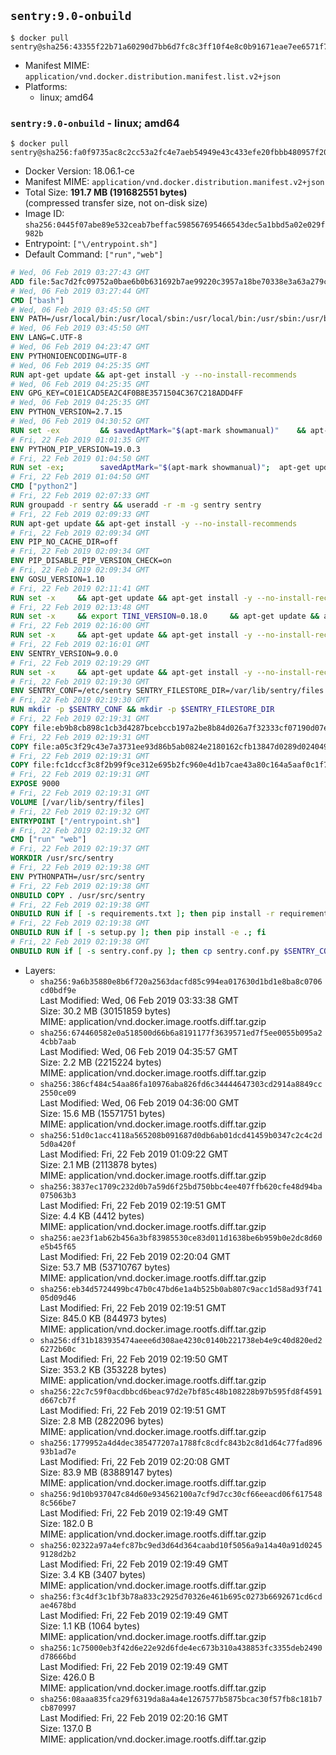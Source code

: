 ## `sentry:9.0-onbuild`

```console
$ docker pull sentry@sha256:43355f22b71a60290d7bb6d7fc8c3ff10f4e8c0b91671eae7ee6571f788b5168
```

-	Manifest MIME: `application/vnd.docker.distribution.manifest.list.v2+json`
-	Platforms:
	-	linux; amd64

### `sentry:9.0-onbuild` - linux; amd64

```console
$ docker pull sentry@sha256:fa0f9735ac8c2cc53a2fc4e7aeb54949e43c433efe20fbbb480957f20efb6220
```

-	Docker Version: 18.06.1-ce
-	Manifest MIME: `application/vnd.docker.distribution.manifest.v2+json`
-	Total Size: **191.7 MB (191682551 bytes)**  
	(compressed transfer size, not on-disk size)
-	Image ID: `sha256:0445f07abe89e532ceab7beffac598567695466543dec5a1bbd5a02e029f982b`
-	Entrypoint: `["\/entrypoint.sh"]`
-	Default Command: `["run","web"]`

```dockerfile
# Wed, 06 Feb 2019 03:27:43 GMT
ADD file:5ac7d2fc09752a0bae6b0b631692b7ae99220c3957a18be70338e3a63a279c11 in / 
# Wed, 06 Feb 2019 03:27:44 GMT
CMD ["bash"]
# Wed, 06 Feb 2019 03:45:50 GMT
ENV PATH=/usr/local/bin:/usr/local/sbin:/usr/local/bin:/usr/sbin:/usr/bin:/sbin:/bin
# Wed, 06 Feb 2019 03:45:50 GMT
ENV LANG=C.UTF-8
# Wed, 06 Feb 2019 04:23:47 GMT
ENV PYTHONIOENCODING=UTF-8
# Wed, 06 Feb 2019 04:25:35 GMT
RUN apt-get update && apt-get install -y --no-install-recommends 		ca-certificates 		netbase 	&& rm -rf /var/lib/apt/lists/*
# Wed, 06 Feb 2019 04:25:35 GMT
ENV GPG_KEY=C01E1CAD5EA2C4F0B8E3571504C367C218ADD4FF
# Wed, 06 Feb 2019 04:25:35 GMT
ENV PYTHON_VERSION=2.7.15
# Wed, 06 Feb 2019 04:30:52 GMT
RUN set -ex 		&& savedAptMark="$(apt-mark showmanual)" 	&& apt-get update && apt-get install -y --no-install-recommends 		dpkg-dev 		gcc 		libbz2-dev 		libc6-dev 		libdb-dev 		libgdbm-dev 		libncursesw5-dev 		libreadline-dev 		libsqlite3-dev 		libssl-dev 		make 		tk-dev 		wget 		xz-utils 		zlib1g-dev 		$(command -v gpg > /dev/null || echo 'gnupg dirmngr') 		&& wget -O python.tar.xz "https://www.python.org/ftp/python/${PYTHON_VERSION%%[a-z]*}/Python-$PYTHON_VERSION.tar.xz" 	&& wget -O python.tar.xz.asc "https://www.python.org/ftp/python/${PYTHON_VERSION%%[a-z]*}/Python-$PYTHON_VERSION.tar.xz.asc" 	&& export GNUPGHOME="$(mktemp -d)" 	&& gpg --batch --keyserver ha.pool.sks-keyservers.net --recv-keys "$GPG_KEY" 	&& gpg --batch --verify python.tar.xz.asc python.tar.xz 	&& { command -v gpgconf > /dev/null && gpgconf --kill all || :; } 	&& rm -rf "$GNUPGHOME" python.tar.xz.asc 	&& mkdir -p /usr/src/python 	&& tar -xJC /usr/src/python --strip-components=1 -f python.tar.xz 	&& rm python.tar.xz 		&& cd /usr/src/python 	&& gnuArch="$(dpkg-architecture --query DEB_BUILD_GNU_TYPE)" 	&& ./configure 		--build="$gnuArch" 		--enable-shared 		--enable-unicode=ucs4 	&& make -j "$(nproc)" 	&& make install 	&& ldconfig 		&& apt-mark auto '.*' > /dev/null 	&& apt-mark manual $savedAptMark 	&& find /usr/local -type f -executable -not \( -name '*tkinter*' \) -exec ldd '{}' ';' 		| awk '/=>/ { print $(NF-1) }' 		| sort -u 		| xargs -r dpkg-query --search 		| cut -d: -f1 		| sort -u 		| xargs -r apt-mark manual 	&& apt-get purge -y --auto-remove -o APT::AutoRemove::RecommendsImportant=false 	&& rm -rf /var/lib/apt/lists/* 		&& find /usr/local -depth 		\( 			\( -type d -a \( -name test -o -name tests \) \) 			-o 			\( -type f -a \( -name '*.pyc' -o -name '*.pyo' \) \) 		\) -exec rm -rf '{}' + 	&& rm -rf /usr/src/python 		&& python2 --version
# Fri, 22 Feb 2019 01:01:35 GMT
ENV PYTHON_PIP_VERSION=19.0.3
# Fri, 22 Feb 2019 01:04:50 GMT
RUN set -ex; 		savedAptMark="$(apt-mark showmanual)"; 	apt-get update; 	apt-get install -y --no-install-recommends wget; 		wget -O get-pip.py 'https://bootstrap.pypa.io/get-pip.py'; 		apt-mark auto '.*' > /dev/null; 	[ -z "$savedAptMark" ] || apt-mark manual $savedAptMark; 	apt-get purge -y --auto-remove -o APT::AutoRemove::RecommendsImportant=false; 	rm -rf /var/lib/apt/lists/*; 		python get-pip.py 		--disable-pip-version-check 		--no-cache-dir 		"pip==$PYTHON_PIP_VERSION" 	; 	pip --version; 		find /usr/local -depth 		\( 			\( -type d -a \( -name test -o -name tests \) \) 			-o 			\( -type f -a \( -name '*.pyc' -o -name '*.pyo' \) \) 		\) -exec rm -rf '{}' +; 	rm -f get-pip.py
# Fri, 22 Feb 2019 01:04:50 GMT
CMD ["python2"]
# Fri, 22 Feb 2019 02:07:33 GMT
RUN groupadd -r sentry && useradd -r -m -g sentry sentry
# Fri, 22 Feb 2019 02:09:33 GMT
RUN apt-get update && apt-get install -y --no-install-recommends         gcc         git         libffi-dev         libjpeg-dev         libpq-dev         libxml2-dev         libxslt-dev         libyaml-dev     && rm -rf /var/lib/apt/lists/*
# Fri, 22 Feb 2019 02:09:34 GMT
ENV PIP_NO_CACHE_DIR=off
# Fri, 22 Feb 2019 02:09:34 GMT
ENV PIP_DISABLE_PIP_VERSION_CHECK=on
# Fri, 22 Feb 2019 02:09:34 GMT
ENV GOSU_VERSION=1.10
# Fri, 22 Feb 2019 02:11:41 GMT
RUN set -x     && apt-get update && apt-get install -y --no-install-recommends wget && rm -rf /var/lib/apt/lists/*     && wget -O /usr/local/bin/gosu "https://github.com/tianon/gosu/releases/download/$GOSU_VERSION/gosu-$(dpkg --print-architecture)"     && wget -O /usr/local/bin/gosu.asc "https://github.com/tianon/gosu/releases/download/$GOSU_VERSION/gosu-$(dpkg --print-architecture).asc"     && export GNUPGHOME="$(mktemp -d)"     && gpg --keyserver ha.pool.sks-keyservers.net --recv-keys B42F6819007F00F88E364FD4036A9C25BF357DD4     && gpg --batch --verify /usr/local/bin/gosu.asc /usr/local/bin/gosu     && rm -r "$GNUPGHOME" /usr/local/bin/gosu.asc     && chmod +x /usr/local/bin/gosu     && gosu nobody true     && apt-get purge -y --auto-remove wget
# Fri, 22 Feb 2019 02:13:48 GMT
RUN set -x     && export TINI_VERSION=0.18.0     && apt-get update && apt-get install -y --no-install-recommends wget && rm -rf /var/lib/apt/lists/*     && wget -O /usr/local/bin/tini "https://github.com/krallin/tini/releases/download/v$TINI_VERSION/tini"     && wget -O /usr/local/bin/tini.asc "https://github.com/krallin/tini/releases/download/v$TINI_VERSION/tini.asc"     && export GNUPGHOME="$(mktemp -d)"     && gpg --keyserver ha.pool.sks-keyservers.net --recv-keys 595E85A6B1B4779EA4DAAEC70B588DFF0527A9B7     && gpg --batch --verify /usr/local/bin/tini.asc /usr/local/bin/tini     && rm -r "$GNUPGHOME" /usr/local/bin/tini.asc     && chmod +x /usr/local/bin/tini     && tini -h     && apt-get purge -y --auto-remove wget
# Fri, 22 Feb 2019 02:16:00 GMT
RUN set -x     && apt-get update && apt-get install -y --no-install-recommends make && rm -rf /var/lib/apt/lists/*     && pip install librabbitmq==1.6.1     && python -c 'import librabbitmq'     && apt-get purge -y --auto-remove make
# Fri, 22 Feb 2019 02:16:01 GMT
ENV SENTRY_VERSION=9.0.0
# Fri, 22 Feb 2019 02:19:29 GMT
RUN set -x     && apt-get update && apt-get install -y --no-install-recommends wget g++ && rm -rf /var/lib/apt/lists/*     && mkdir -p /usr/src/sentry     && wget -O /usr/src/sentry/sentry-${SENTRY_VERSION}-py27-none-any.whl "https://github.com/getsentry/sentry/releases/download/${SENTRY_VERSION}/sentry-${SENTRY_VERSION}-py27-none-any.whl"     && wget -O /usr/src/sentry/sentry-${SENTRY_VERSION}-py27-none-any.whl.asc "https://github.com/getsentry/sentry/releases/download/${SENTRY_VERSION}/sentry-${SENTRY_VERSION}-py27-none-any.whl.asc"     && wget -O /usr/src/sentry/sentry_plugins-${SENTRY_VERSION}-py2.py3-none-any.whl "https://github.com/getsentry/sentry/releases/download/${SENTRY_VERSION}/sentry_plugins-${SENTRY_VERSION}-py2.py3-none-any.whl"     && wget -O /usr/src/sentry/sentry_plugins-${SENTRY_VERSION}-py2.py3-none-any.whl.asc "https://github.com/getsentry/sentry/releases/download/${SENTRY_VERSION}/sentry_plugins-${SENTRY_VERSION}-py2.py3-none-any.whl.asc"     && export GNUPGHOME="$(mktemp -d)"     && gpg --keyserver ha.pool.sks-keyservers.net --recv-keys D8749766A66DD714236A932C3B2D400CE5BBCA60     && gpg --batch --verify /usr/src/sentry/sentry-${SENTRY_VERSION}-py27-none-any.whl.asc /usr/src/sentry/sentry-${SENTRY_VERSION}-py27-none-any.whl     && gpg --batch --verify /usr/src/sentry/sentry_plugins-${SENTRY_VERSION}-py2.py3-none-any.whl.asc /usr/src/sentry/sentry_plugins-${SENTRY_VERSION}-py2.py3-none-any.whl     && pip install         /usr/src/sentry/sentry-${SENTRY_VERSION}-py27-none-any.whl         /usr/src/sentry/sentry_plugins-${SENTRY_VERSION}-py2.py3-none-any.whl     && sentry --help     && sentry plugins list     && rm -r "$GNUPGHOME" /usr/src/sentry     && apt-get purge -y --auto-remove wget g++
# Fri, 22 Feb 2019 02:19:30 GMT
ENV SENTRY_CONF=/etc/sentry SENTRY_FILESTORE_DIR=/var/lib/sentry/files
# Fri, 22 Feb 2019 02:19:30 GMT
RUN mkdir -p $SENTRY_CONF && mkdir -p $SENTRY_FILESTORE_DIR
# Fri, 22 Feb 2019 02:19:31 GMT
COPY file:eb9b8cb898c1cb3d4287bcebccb197a2be8b84d026a7f32333cf07190d07ee20 in /etc/sentry/ 
# Fri, 22 Feb 2019 02:19:31 GMT
COPY file:a05c3f29c43e7a3731ee93d86b5ab0824e2180162cfb13847d0289d024049804 in /etc/sentry/ 
# Fri, 22 Feb 2019 02:19:31 GMT
COPY file:fc1dccf3c8f2b99f9ce312e695b2fc960e4d1b7cae43a80c164a5aaf0c1f7ff9 in /entrypoint.sh 
# Fri, 22 Feb 2019 02:19:31 GMT
EXPOSE 9000
# Fri, 22 Feb 2019 02:19:31 GMT
VOLUME [/var/lib/sentry/files]
# Fri, 22 Feb 2019 02:19:32 GMT
ENTRYPOINT ["/entrypoint.sh"]
# Fri, 22 Feb 2019 02:19:32 GMT
CMD ["run" "web"]
# Fri, 22 Feb 2019 02:19:37 GMT
WORKDIR /usr/src/sentry
# Fri, 22 Feb 2019 02:19:38 GMT
ENV PYTHONPATH=/usr/src/sentry
# Fri, 22 Feb 2019 02:19:38 GMT
ONBUILD COPY . /usr/src/sentry
# Fri, 22 Feb 2019 02:19:38 GMT
ONBUILD RUN if [ -s requirements.txt ]; then pip install -r requirements.txt; fi
# Fri, 22 Feb 2019 02:19:38 GMT
ONBUILD RUN if [ -s setup.py ]; then pip install -e .; fi
# Fri, 22 Feb 2019 02:19:38 GMT
ONBUILD RUN if [ -s sentry.conf.py ]; then cp sentry.conf.py $SENTRY_CONF/; fi 	&& if [ -s config.yml ]; then cp config.yml $SENTRY_CONF/; fi
```

-	Layers:
	-	`sha256:9a6b35880e8b6f720a2563dacfd85c994ea017630d1bd1e8ba8c0706cd0bdf9e`  
		Last Modified: Wed, 06 Feb 2019 03:33:38 GMT  
		Size: 30.2 MB (30151859 bytes)  
		MIME: application/vnd.docker.image.rootfs.diff.tar.gzip
	-	`sha256:674460582e0a518500d66b6a8191177f3639571ed7f5ee0055b095a24cbb7aab`  
		Last Modified: Wed, 06 Feb 2019 04:35:57 GMT  
		Size: 2.2 MB (2215224 bytes)  
		MIME: application/vnd.docker.image.rootfs.diff.tar.gzip
	-	`sha256:386cf484c54aa86fa10976aba826fd6c34444647303cd2914a8849cc2550ce09`  
		Last Modified: Wed, 06 Feb 2019 04:36:00 GMT  
		Size: 15.6 MB (15571751 bytes)  
		MIME: application/vnd.docker.image.rootfs.diff.tar.gzip
	-	`sha256:51d0c1acc4118a565208b091687d0db6ab01dcd41459b0347c2c4c2d5d0a420f`  
		Last Modified: Fri, 22 Feb 2019 01:09:22 GMT  
		Size: 2.1 MB (2113878 bytes)  
		MIME: application/vnd.docker.image.rootfs.diff.tar.gzip
	-	`sha256:3837ec1709c232d0b7a59d6f25bd750bbc4ee407ffb620cfe48d94ba075063b3`  
		Last Modified: Fri, 22 Feb 2019 02:19:51 GMT  
		Size: 4.4 KB (4412 bytes)  
		MIME: application/vnd.docker.image.rootfs.diff.tar.gzip
	-	`sha256:ae23f1ab62b456a3bf83985530ce83d011d1638be6b959b0e2dc8d60e5b45f65`  
		Last Modified: Fri, 22 Feb 2019 02:20:04 GMT  
		Size: 53.7 MB (53710767 bytes)  
		MIME: application/vnd.docker.image.rootfs.diff.tar.gzip
	-	`sha256:eb34d5724499bc47b0c47bd6e1a4b525b0ab807c9acc1d58ad93f74105d09d46`  
		Last Modified: Fri, 22 Feb 2019 02:19:51 GMT  
		Size: 845.0 KB (844973 bytes)  
		MIME: application/vnd.docker.image.rootfs.diff.tar.gzip
	-	`sha256:df31b183935474aeee6d308ae4230c0140b221738eb4e9c40d820ed26272b60c`  
		Last Modified: Fri, 22 Feb 2019 02:19:50 GMT  
		Size: 353.2 KB (353228 bytes)  
		MIME: application/vnd.docker.image.rootfs.diff.tar.gzip
	-	`sha256:22c7c59f0acdbbcd6beac97d2e7bf85c48b108228b97b595fd8f4591d667cb7f`  
		Last Modified: Fri, 22 Feb 2019 02:19:51 GMT  
		Size: 2.8 MB (2822096 bytes)  
		MIME: application/vnd.docker.image.rootfs.diff.tar.gzip
	-	`sha256:1779952a4d4dec385477207a1788fc8cdfc843b2c8d1d64c77fad89693b1ad7e`  
		Last Modified: Fri, 22 Feb 2019 02:20:08 GMT  
		Size: 83.9 MB (83889147 bytes)  
		MIME: application/vnd.docker.image.rootfs.diff.tar.gzip
	-	`sha256:9d10b937047c84d60e934562100a7cf9d7cc30cf66eeacd06f6175488c566be7`  
		Last Modified: Fri, 22 Feb 2019 02:19:49 GMT  
		Size: 182.0 B  
		MIME: application/vnd.docker.image.rootfs.diff.tar.gzip
	-	`sha256:02322a97a4efc87bc9ed3d64d364caabd10f5056a9a14a40a91d02459128d2b2`  
		Last Modified: Fri, 22 Feb 2019 02:19:49 GMT  
		Size: 3.4 KB (3407 bytes)  
		MIME: application/vnd.docker.image.rootfs.diff.tar.gzip
	-	`sha256:f3c4df3c1bf3b78a833c2925d70326e461b695c0273b6692671cd6cdae4678bd`  
		Last Modified: Fri, 22 Feb 2019 02:19:49 GMT  
		Size: 1.1 KB (1064 bytes)  
		MIME: application/vnd.docker.image.rootfs.diff.tar.gzip
	-	`sha256:1c75000eb3f42d6e22e92d6fde4ec673b310a438853fc3355deb2490d78666bd`  
		Last Modified: Fri, 22 Feb 2019 02:19:49 GMT  
		Size: 426.0 B  
		MIME: application/vnd.docker.image.rootfs.diff.tar.gzip
	-	`sha256:08aaa835fca29f6319da8a4a4e1267577b5875bcac30f57fb8c181b7cb870997`  
		Last Modified: Fri, 22 Feb 2019 02:20:16 GMT  
		Size: 137.0 B  
		MIME: application/vnd.docker.image.rootfs.diff.tar.gzip
